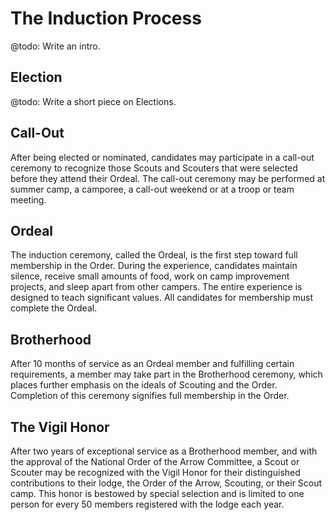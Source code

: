 # The Induction Process

@todo: Write an intro.

## Election

@todo: Write a short piece on Elections.

## Call-Out

After being elected or nominated, candidates may participate in a call-out ceremony to recognize those Scouts and Scouters that were selected before they attend their Ordeal. The call-out ceremony may be performed at summer camp, a camporee, a call-out weekend or at a troop or team meeting.

## Ordeal

The induction ceremony, called the Ordeal, is the first step toward full membership in the Order. During the experience, candidates maintain silence, receive small amounts of food, work on camp improvement projects, and sleep apart from other campers. The entire experience is designed to teach significant values.  All candidates for membership must complete the Ordeal.

## Brotherhood

After 10 months of service as an Ordeal member and fulfilling certain requirements, a member may take part in the Brotherhood ceremony, which places further emphasis on the ideals of Scouting and the Order. Completion of this ceremony signifies full membership in the Order.

## The Vigil Honor

After two years of exceptional service as a Brotherhood member, and with the approval of the National Order of the Arrow Committee, a Scout or Scouter may be recognized with the Vigil Honor for their distinguished contributions to their lodge, the Order of the Arrow, Scouting, or their Scout camp. This honor is bestowed by special selection and is limited to one person for every 50 members registered with the lodge each year.
